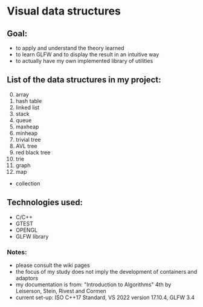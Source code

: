 # Visual data structures

## Goal:
- to apply and understand the theory learned
- to learn GLFW and to display the result in an intuitive way
- to actually have my own implemented library of utilities

## List of the data structures in my project:
0. array
1. hash table
2. linked list
3. stack
4. queue
5. maxheap
6. minheap
7. trivial tree
8. AVL tree
9. red black tree
0. trie
1. graph
2. map
*  collection

## Technologies used:
- C/C++
- GTEST
- OPENGL
- GLFW library

### Notes:
- please consult the wiki pages 
- the focus of my study does not imply the development of containers and adaptors
- my documentation is from: "Introduction to Algorithms" 4th by Leiserson, Stein, Rivest and Cormen
- current set-up: ISO C++17 Standard, VS 2022 version 17.10.4, GLFW 3.4 
